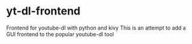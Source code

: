 # yt-dl-frontend
Frontend for youtube-dl with python and kivy
This is an attempt to add a GUI frontend to the popular youtube-dl tool
